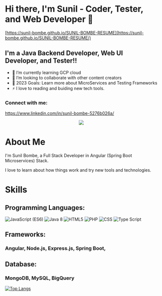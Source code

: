 # Hi there, I'm Sunil -  Coder, Tester, and Web Developer 👋 
[https://sunil-bombe.github.io/SUNIL-BOMBE-RESUME](https://sunil-bombe.github.io/SUNIL-BOMBE-RESUME/)

## I'm a Java Backend Developer, Web UI Developer, and Tester!!

- 🌱 I’m currently learning GCP cloud
- 👯 I’m looking to collaborate with other content creators
- 🥅 2023 Goals: Learn more about MicroServices and Testing Frameworks
- ⚡ I love to reading and buiding new tech tools.

### Connect with me:
https://www.linkedin.com/in/sunil-bombe-5276b026a/

<p align="center">
    <img src="https://github-readme-stats.vercel.app/api?username=sunil-bombe&show_icons=true&count_private=true&theme=dark"/>
</p>

# About Me

I'm Sunil Bombe, a Full Stack Developer in Angular (Spring Boot Microservices) Stack.

I love to learn about how things work and try new tools and technologies.

# Skills
## Programming Languages:

<img src="https://img.shields.io/badge/JavaScript (ES6)-brightgreen" alt="JavaScript (ES6)" />
<img src="https://img.shields.io/badge/Java 8 -brightgreen" alt="Java 8" />
<img src="https://img.shields.io/badge/HTML5 -brightgreen" alt="HTML5" />
<img src="https://img.shields.io/badge/PHP -brightgreen" alt="PHP" />
<img src="https://img.shields.io/badge/CSS -brightgreen" alt="CSS" />
<img src="https://img.shields.io/badge/Type Script -brightgreen" alt="Type Script" />
<!-- * C/C++
* JavaScript (ES6)-->

## Frameworks:

### Angular, Node.js, Express.js, Spring Boot, 

## Database:

### MongoDB, MySQL, BigQuery
    
 [![Top Langs](https://github-readme-stats.vercel.app/api/top-langs/?username=sunil-bombe&layout=compact&theme=vision-friendly-dark&show_icons=true)](https://github.com/sunil-bombe/github-readme-stats)
